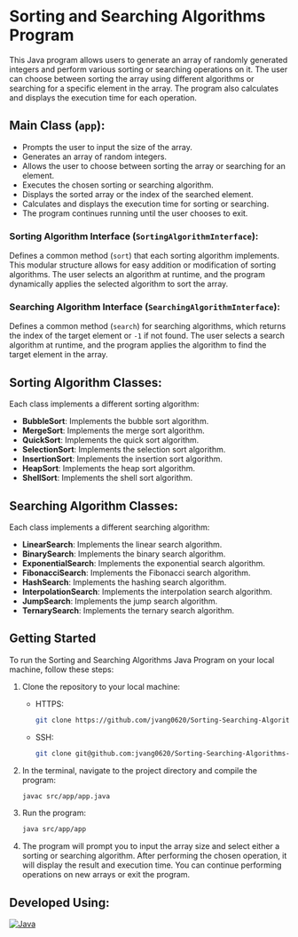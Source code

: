 # Sorting and Searching Algorithms Program

This Java program allows users to generate an array of randomly generated integers and perform various sorting or searching operations on it. The user can choose between sorting the array using different algorithms or searching for a specific element in the array. The program also calculates and displays the execution time for each operation.

## Main Class (`app`):

- Prompts the user to input the size of the array.
- Generates an array of random integers.
- Allows the user to choose between sorting the array or searching for an element.
- Executes the chosen sorting or searching algorithm.
- Displays the sorted array or the index of the searched element.
- Calculates and displays the execution time for sorting or searching.
- The program continues running until the user chooses to exit.

### Sorting Algorithm Interface (`SortingAlgorithmInterface`):

Defines a common method (`sort`) that each sorting algorithm implements. This modular structure allows for easy addition or modification of sorting algorithms. The user selects an algorithm at runtime, and the program dynamically applies the selected algorithm to sort the array.

### Searching Algorithm Interface (`SearchingAlgorithmInterface`):

Defines a common method (`search`) for searching algorithms, which returns the index of the target element or `-1` if not found. The user selects a search algorithm at runtime, and the program applies the algorithm to find the target element in the array.

## Sorting Algorithm Classes:

Each class implements a different sorting algorithm:

- **BubbleSort**: Implements the bubble sort algorithm.
- **MergeSort**: Implements the merge sort algorithm.
- **QuickSort**: Implements the quick sort algorithm.
- **SelectionSort**: Implements the selection sort algorithm.
- **InsertionSort**: Implements the insertion sort algorithm.
- **HeapSort**: Implements the heap sort algorithm.
- **ShellSort**: Implements the shell sort algorithm.

## Searching Algorithm Classes:

Each class implements a different searching algorithm:

- **LinearSearch**: Implements the linear search algorithm.
- **BinarySearch**: Implements the binary search algorithm.
- **ExponentialSearch**: Implements the exponential search algorithm.
- **FibonacciSearch**: Implements the Fibonacci search algorithm.
- **HashSearch**: Implements the hashing search algorithm.
- **InterpolationSearch**: Implements the interpolation search algorithm.
- **JumpSearch**: Implements the jump search algorithm.
- **TernarySearch**: Implements the ternary search algorithm.

## Getting Started

To run the Sorting and Searching Algorithms Java Program on your local machine, follow these steps:

1. Clone the repository to your local machine:

   - HTTPS:
     ```bash
     git clone https://github.com/jvang0620/Sorting-Searching-Algorithms-Java-Program.git
     ```
   - SSH:
     ```bash
     git clone git@github.com:jvang0620/Sorting-Searching-Algorithms-Java-Program.git
     ```

2. In the terminal, navigate to the project directory and compile the program:

   ```bash
   javac src/app/app.java

   ```

3. Run the program:

   ```bash
   java src/app/app
   ```

4. The program will prompt you to input the array size and select either a sorting or searching algorithm. After performing the chosen operation, it will display the result and execution time. You can continue performing operations on new arrays or exit the program.

## Developed Using:

[![Java](https://img.shields.io/badge/Java-8%2B-blue.svg?style=for-the-badge)](https://www.oracle.com/java/technologies/javase-downloads.html)
